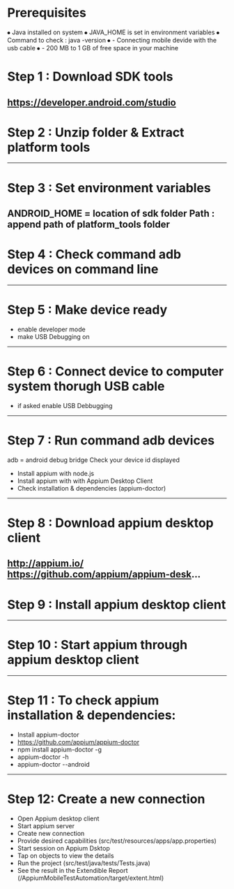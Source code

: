 # Prerequisites

⦁	Java installed on system
⦁	JAVA_HOME is set in environment variables
⦁	Command to check : java -version
⦁	- Connecting mobile devide with the usb cable 
⦁	- 200 MB to 1 GB of free space in your machine

# Step 1 : Download SDK tools
 https://developer.android.com/studio
----------------------------------------------------------------------------------
# Step 2 : Unzip folder & Extract platform tools
----------------------------------------------------------------------------------
# Step 3 : Set environment variables
 ANDROID_HOME = location of sdk folder
 Path : append path of platform_tools folder
----------------------------------------------------------------------------------
# Step 4 : Check command adb devices on command line
----------------------------------------------------------------------------------
# Step 5 : Make device ready
 - enable developer mode
 - make USB Debugging on
----------------------------------------------------------------------------------
# Step 6 : Connect device to computer system thorugh USB cable
 - if asked enable USB Debbugging
----------------------------------------------------------------------------------
# Step 7 : Run command adb devices
  adb = android debug bridge
 Check your device id displayed
- Install appium with node.js
- Install appium with with Appium Desktop Client
-	Check installation & dependencies (appium-doctor)
----------------------------------------------------------------------------------

# Step 8 : Download appium desktop client
   http://appium.io/
   https://github.com/appium/appium-desk...
----------------------------------------------------------------------------------
# Step 9 : Install appium desktop client
----------------------------------------------------------------------------------
# Step 10 : Start appium through appium desktop client
----------------------------------------------------------------------------------
#	Step 11 : To check appium installation & dependencies:
- Install appium-doctor
- https://github.com/appium/appium-doctor
- npm install appium-doctor -g
- appium-doctor -h
- appium-doctor --android
----------------------------------------------------------------------------------
# Step 12: Create a new connection 
-	Open Appium desktop client
- Start appium server
- Create new connection
- Provide desired capabilities (src/test/resources/apps/app.properties)
- Start session on Appium Dsktop
- Tap on objects to view the details
- Run the project (src/test/java/tests/Tests.java)
- See the result in the Extendible Report (/AppiumMobileTestAutomation/target/extent.html)
